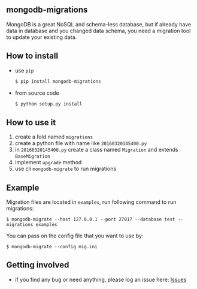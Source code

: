 mongodb-migrations
------------------

MongoDB is a great NoSQL and schema-less database, but if already have data in database and you changed data schema, you need a migration tool to update your existing data.

## How to install

* use `pip`

    ```bash
    $ pip install mongodb-migrations
    ```

* from source code

    ```bash
    $ python setup.py install
    ```

## How to use it

1. create a fold named `migrations`
2. create a python file with name like `20160320145400.py`
3. in `20160320145400.py` create a class named `Migration` and extends `BaseMigration`
4. implement `upgrade` method
5. use cli `mongodb-migrate` to run migrations

## Example

Migration files are located in `examples`, run following command to run migrations:

```
$ mongodb-migrate --host 127.0.0.1 --port 27017 --database test --migrations examples
```

You can pass on the config file that you want to use by:

```
$ mongodb-migrate --config mig.ini
```

## Getting involved

* if you find any bug or need anything, please log an issue here: [Issues](https://github.com/DoubleCiti/mongodb-migrations/issues)
